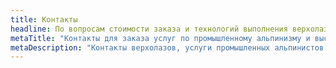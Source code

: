 ```yaml
---
title: Контакты
headline: По вопросам стоимости заказа и технологий выполнения верхолазных работ – обращайтесь к специалистам компании Снежный Барс. Мы предоставим максимум информации по услугам промышленных альпинистов в кратчайшие сроки.
metaTitle: "Контакты для заказа услуг по промышленному альпинизму и высотных работ, промальпу | Снежный Барс"
metaDescription: "Контакты верхолазов, услуги промышленных альпинистов по покрасочным работам на высоте, заказывайте строительные работы на высоте ☎+38 (096) 555-30-92 от компании Снежный Барс."
---
```

